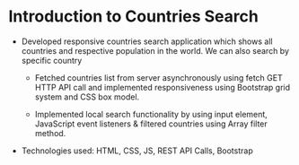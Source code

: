 # Introduction to Countries Search

- Developed responsive countries search application which shows all countries and respective population in the world. We can also search by specific country

    - Fetched countries list from server asynchronously using fetch GET HTTP API call and implemented responsiveness using Bootstrap grid system and CSS box model.

    - Implemented local search functionality by using input element, JavaScript event listeners & filtered countries using Array filter method.

- Technologies used: HTML, CSS, JS, REST API Calls, Bootstrap